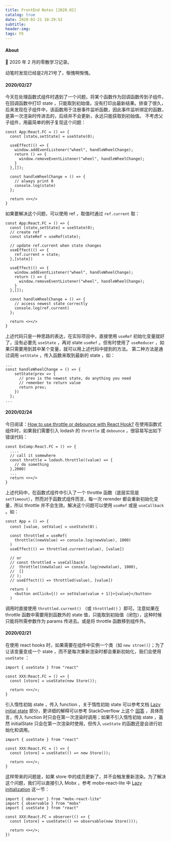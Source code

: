 ```yaml
---
title: FrontEnd Notes [2020.02]
catalog: true
date: 2020-02-21 10:29:52
subtitle:
header-img:
tags: FE
---
```


#### About

📅 2020 年 2 月的零散学习记录。

动笔时发现已经是2月21号了，惭愧啊惭愧。

#### 2020/02/27
今天在处理函数式组件时遇到了一个问题，将某个函数作为回调函数传到子组件，在回调函数中打印 state ，只能取到初始值，没有打印出最新结果。排查了很久，后来发现在子组件中，该函数用于注册事件监听函数，因此事件监听绑定的函数，是第一次渲染时传进去的，后续并不会更新，永远只能获取到初始值。
不考虑父子组件，用最简单的例子复现这个问题：
```
const App:React.FC = () => {
  const [state,setState] = useState(0);

  useEffect(() => {
    window.addEventListener("wheel", handleWheelChange);
    return () => {
      window.removeEventListener("wheel", handleWheelChange);
    }
  },[]);

  const handleWheelChange = () => {
    // always print 0
    console.log(state)
  };
  
  return <></>
} 
```
如果要解决这个问题，可以使用 ref ，取值时通过 `ref.current` 取：
```
const App:React.FC = () => {
  const [state,setState] = useState(0);
  // create ref
  const stateRef = useRef(state);

  // update ref.current when state changes
  useEffect(() => {
    ref.current = state;
  },[state])

  useEffect(() => {
    window.addEventListener("wheel", handleWheelChange);
    return () => {
      window.removeEventListener("wheel", handleWheelChange);
    }
  },[]);

  const handleWheelChange = () => {
    // access newest state correctly
    console.log(ref.current)
  };
  
  return <></>
} 
```
上述代码只是一种思路的表达，在实际项目中，直接使用 `useRef` 初始化变量就好了，没有必要先 `useState` ，再对 state `useRef` 。但有时使用了 `useReducer` ，如果只需要用到其中某个变量，就可以用上述代码中提到的方法。
第二种方法是通过调用 `setState` ，传入函数来取到最新的 state ，如：
```
...
const handleWheelChange = () => {
    setState(prev => {
      // prev is the newest state, do anything you need
      // remenber to return value
      return prev;
    })
  };
...
```

#### 2020/02/24
今日阅读：[How to use throttle or debounce with React Hook?](https://stackoverflow.com/questions/54666401/how-to-use-throttle-or-debounce-with-react-hook)
在使用函数式组件时，如果我们需要引入 lodash 的 `throttle` 或 `debounce` ，很容易写出如下错误代码：
```
const ExComp:React.FC = () => {
  ....
  // call it somewhere
  const throttle = lodash.throttle((value) => {
    // do something
  },2000)
  ...
  return <></>
}
```
上述代码中，在函数式组件中引入了一个 throttle 函数（底层实现是 `setTimeout`），然而对于函数式组件而言，每一次 rerender 都会重新初始化变量，所以 throttle 并不会生效。解决这个问题可以使用 `useRef` 或是 `useCallback` 。如：
```
const App = () => {
  const [value, setValue] = useState(0)；

  const throttled = useRef(
    throttle((newValue) => console.log(newValue), 1000)
  )
  useEffect(() => throttled.current(value), [value])

  // or
  // const throttled = useCallback(
  //  throttle((newValue) => console.log(newValue), 1000),
  //  []
  // );
  // useEffect(() => throttled(value), [value])

  return (
    <button onClick={() => setValue(value + 1)}>{value}</button>
  )
```
调用时直接使用 `throttled.current()` （或 `throttled()` ）即可。注意如果在 throttle 函数中需要用到函数外的 state 值，只能取到初始值（闭包），这种时候只能将所需参数作为 params 传进去。或是将 throttle 函数移到组件外。

#### 2020/02/21
在使用 react hooks 时，如果需要在组件中实例一个类（如 `new stroe()`）；为了让该变量变成一个 state ，而不是每次重新渲染时都会重新初始化，我们会使用 `useState` ：
```
import { useState } from "react"

const XXX:React.FC = () => {
  const [store] = useState(new Store());

  return <></>;
}
```
引入惰性初始 state ，传入 function ，关于惰性初始 state 可以参考文档 [Lazy initial state](https://reactjs.org/docs/hooks-reference.html#lazy-initial-state) 部分，更详细的解释可以参考 StackOverflow 上这个 [回答](https://stackoverflow.com/a/58539958) ，具体而言，传入 function 时只会在第一次渲染时调用；如果不引入惰性初始 state ，虽然 initialState 只会在第一次渲染时使用，但传入 `useState` 的函数还是会进行初始化和调用。
```
import { useState } from "react"

const XXX:React.FC = () => {
  const [store] = useState(() => new Store());

  return <></>;
}
```
这样带来的问题是，如果 store 中的成员更新了，并不会触发重新渲染。为了解决这个问题，我们可以直接引入 Mobx ，参考 mobx-react-lite 中 [Lazy initialization](https://github.com/mobxjs/mobx-react-lite#lazy-initialization) 这一节：
```
import { observer } from "mobx-react-lite"
import { observable } from "mobx"
import { useState } from "react"

const XXX:React.FC = observer(() => {
  const [store] = useState(() => observable(new Store()));

  return <></>;
})
```